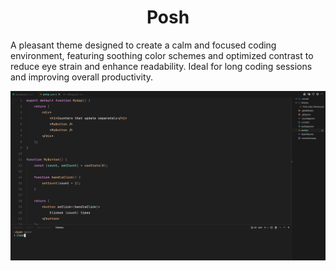 <h1 align="center">Posh</h1>

A pleasant theme designed to create a calm and focused coding environment, featuring soothing color schemes and optimized contrast to reduce eye strain and enhance readability. Ideal for long coding sessions and improving overall productivity.

<p align="center">
  <img src="screenshot.png" alt="Posh Theme" />
</p>
